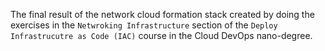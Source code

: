 The final result of the network cloud formation stack created by doing the exercises in the `Netwroking Infrastructure` section of the `Deploy Infrastrucutre as Code (IAC)` course in the Cloud DevOps nano-degree. 